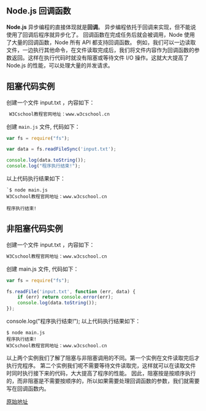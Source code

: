 ## Node.js 回调函数
**Node.js** 异步编程的直接体现就是**回调**。
异步编程依托于回调来实现，但不能说使用了回调后程序就异步化了。
回调函数在完成任务后就会被调用，Node 使用了大量的回调函数，Node 所有 API 都支持回调函数。
例如，我们可以一边读取文件，一边执行其他命令，在文件读取完成后，我们将文件内容作为回调函数的参数返回。这样在执行代码时就没有阻塞或等待文件 I/O 操作。这就大大提高了 Node.js 的性能，可以处理大量的并发请求。

## 阻塞代码实例
创建一个文件 input.txt ，内容如下：
``` txt
 W3Cschool教程官网地址：www.w3cschool.cn
```
创建 `main.js` 文件, 代码如下：
``` JavaScript
var fs = require("fs");

var data = fs.readFileSync('input.txt');

console.log(data.toString());
console.log("程序执行结束!");
```
以上代码执行结果如下：
``` shell
`$ node main.js
W3Cschool教程官网地址：www.w3cschool.cn

程序执行结束!
```
## 非阻塞代码实例
创建一个文件 input.txt ，内容如下：
``` txt
W3Cschool教程官网地址：www.w3cschool.cn
```
创建 main.js 文件, 代码如下：
``` JavaScript
var fs = require("fs");

fs.readFile('input.txt', function (err, data) {
    if (err) return console.error(err);
    console.log(data.toString());
});
```
console.log("程序执行结束!");
以上代码执行结果如下：
``` shell
$ node main.js
程序执行结束!
W3Cschool教程官网地址：www.w3cschool.cn
```

以上两个实例我们了解了阻塞与非阻塞调用的不同。第一个实例在文件读取完后才执行完程序。 第二个实例我们呢不需要等待文件读取完，这样就可以在读取文件时同时执行接下来的代码，大大提高了程序的性能。
因此，阻塞按是按顺序执行的，而非阻塞是不需要按顺序的，所以如果需要处理回调函数的参数，我们就需要写在回调函数内。

[原始地址][1]


  [1]: https://www.w3cschool.cn/nodejs/nodejs-event-loop.html

